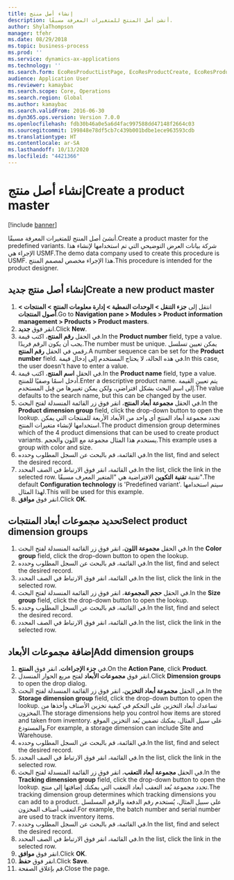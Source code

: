 ```yaml
---
title: إنشاء أصل منتج
description: أنشئ أصل المنتج للمتغيرات المعرفة مسبقًا.
author: ShylaThompson
manager: tfehr
ms.date: 08/29/2018
ms.topic: business-process
ms.prod: ''
ms.service: dynamics-ax-applications
ms.technology: ''
ms.search.form: EcoResProductListPage, EcoResProductCreate, EcoResProductDetails, EcoResProductInventoryDimensionGroups
audience: Application User
ms.reviewer: kamaybac
ms.search.scope: Core, Operations
ms.search.region: Global
ms.author: kamaybac
ms.search.validFrom: 2016-06-30
ms.dyn365.ops.version: Version 7.0.0
ms.openlocfilehash: fdb30b46a0e5a6d4fac997588dd47148f2664c03
ms.sourcegitcommit: 199848e78df5cb7c439b001bdbe1ece963593cdb
ms.translationtype: HT
ms.contentlocale: ar-SA
ms.lasthandoff: 10/13/2020
ms.locfileid: "4421366"
---
```

# <a name="create-a-product-master"></a><span data-ttu-id="d6159-103">إنشاء أصل منتج</span><span class="sxs-lookup"><span data-stu-id="d6159-103">Create a product master</span></span>

[!include [banner](../../includes/banner.md)]

<span data-ttu-id="d6159-104">أنشئ أصل المنتج للمتغيرات المعرفة مسبقًا.</span><span class="sxs-lookup"><span data-stu-id="d6159-104">Create a product master for the predefined variants.</span></span> <span data-ttu-id="d6159-105">شركة بيانات العرض التوضيحي التي تم استخدامها لإنشاء هذا الإجراء هي USMF.</span><span class="sxs-lookup"><span data-stu-id="d6159-105">The demo data company used to create this procedure is USMF.</span></span> <span data-ttu-id="d6159-106">هذا الإجراء مخصص لمصمم المنتج.</span><span class="sxs-lookup"><span data-stu-id="d6159-106">This procedure is intended for the product designer.</span></span>


## <a name="create-a-new-product-master"></a><span data-ttu-id="d6159-107">إنشاء أصل منتج جديد</span><span class="sxs-lookup"><span data-stu-id="d6159-107">Create a new product master</span></span>
1. <span data-ttu-id="d6159-108">انتقل إلى **جزء التنقل > الوحدات النمطية > إدارة معلومات المنتج > المنتجات > أصول المنتجات‬‏‎**.</span><span class="sxs-lookup"><span data-stu-id="d6159-108">Go to **Navigation pane > Modules > Product information management > Products > Product masters**.</span></span>
2. <span data-ttu-id="d6159-109">انقر فوق **جديد**.</span><span class="sxs-lookup"><span data-stu-id="d6159-109">Click **New**.</span></span>
3. <span data-ttu-id="d6159-110">في الحقل **رقم المنتج**، اكتب قيمة.</span><span class="sxs-lookup"><span data-stu-id="d6159-110">In the **Product number** field, type a value.</span></span> <span data-ttu-id="d6159-111">يجب أن يكون الرقم فريدًا.</span><span class="sxs-lookup"><span data-stu-id="d6159-111">The number must be unique.</span></span> <span data-ttu-id="d6159-112">يمكن تعيين تسلسل رقمي في الحقل **رقم المنتج**.</span><span class="sxs-lookup"><span data-stu-id="d6159-112">A number sequence can be set for the **Product number** field.</span></span> <span data-ttu-id="d6159-113">في هذه الحالة، لا يحتاج المستخدم إلى إدخال قيمة.</span><span class="sxs-lookup"><span data-stu-id="d6159-113">In this case, the user doesn't have to enter a value.</span></span>
4. <span data-ttu-id="d6159-114">في الحقل **اسم المنتج**، اكتب قيمة.</span><span class="sxs-lookup"><span data-stu-id="d6159-114">In the **Product name** field, type a value.</span></span> <span data-ttu-id="d6159-115">أدخل اسمًا وصفيًا للمنتج.</span><span class="sxs-lookup"><span data-stu-id="d6159-115">Enter a descriptive product name.</span></span> <span data-ttu-id="d6159-116">يتم تعيين القيمة إلى اسم البحث بشكل افتراضي، ولكن يمكن تغييرها من قِبل المستخدم.</span><span class="sxs-lookup"><span data-stu-id="d6159-116">The value defaults to the search name, but this can be changed by the user.</span></span>
5. <span data-ttu-id="d6159-117">في الحقل **مجموعة أبعاد المنتج**، انقر فوق زر القائمة المنسدلة لفتح البحث.</span><span class="sxs-lookup"><span data-stu-id="d6159-117">In the **Product dimension group** field, click the drop-down button to open the lookup.</span></span> <span data-ttu-id="d6159-118">تحدد مجموعة أبعاد المنتج أي واحد من الأبعاد الأربعة للمنتجات التي يمكن استخدامها لإنشاء متغيرات المنتج.</span><span class="sxs-lookup"><span data-stu-id="d6159-118">The product dimension group determines which of the 4 product dimensions that can be used to create product variants.</span></span> <span data-ttu-id="d6159-119">يستخدم هذا المثال مجموعة مع اللون والحجم.</span><span class="sxs-lookup"><span data-stu-id="d6159-119">This example uses a group with color and size.</span></span>
6. <span data-ttu-id="d6159-120">في القائمة، قم بالبحث عن السجل المطلوب وحدده.</span><span class="sxs-lookup"><span data-stu-id="d6159-120">In the list, find and select the desired record.</span></span>
7. <span data-ttu-id="d6159-121">في القائمة، انقر فوق الارتباط في الصف المحدد.</span><span class="sxs-lookup"><span data-stu-id="d6159-121">In the list, click the link in the selected row.</span></span> <span data-ttu-id="d6159-122">تقنية **تقنية التكوين** الافتراضية هي "المتغير المعرف مسبقًا".</span><span class="sxs-lookup"><span data-stu-id="d6159-122">The default **Configuration technology** is 'Predefined variant'.</span></span> <span data-ttu-id="d6159-123">سيتم استخدامها لهذا المثال.</span><span class="sxs-lookup"><span data-stu-id="d6159-123">This will be used for this example.</span></span>
8. <span data-ttu-id="d6159-124">انقر فوق **موافق**.</span><span class="sxs-lookup"><span data-stu-id="d6159-124">Click **OK**.</span></span>

## <a name="select-product-dimension-groups"></a><span data-ttu-id="d6159-125">تحديد مجموعات أبعاد المنتجات</span><span class="sxs-lookup"><span data-stu-id="d6159-125">Select product dimension groups</span></span>
1. <span data-ttu-id="d6159-126">في الحقل **مجموعة اللون‬‬‬‬**، انقر فوق زر القائمة المنسدلة لفتح البحث.</span><span class="sxs-lookup"><span data-stu-id="d6159-126">In the **Color group** field, click the drop-down button to open the lookup.</span></span>
2. <span data-ttu-id="d6159-127">في القائمة، قم بالبحث عن السجل المطلوب وحدده.</span><span class="sxs-lookup"><span data-stu-id="d6159-127">In the list, find and select the desired record.</span></span>
3. <span data-ttu-id="d6159-128">في القائمة، انقر فوق الارتباط في الصف المحدد.</span><span class="sxs-lookup"><span data-stu-id="d6159-128">In the list, click the link in the selected row.</span></span>
4. <span data-ttu-id="d6159-129">في الحقل **حجم المجموعة‬‬‬‬**، انقر فوق زر القائمة المنسدلة لفتح البحث.</span><span class="sxs-lookup"><span data-stu-id="d6159-129">In the **Size group** field, click the drop-down button to open the lookup.</span></span>
5. <span data-ttu-id="d6159-130">في القائمة، قم بالبحث عن السجل المطلوب وحدده.</span><span class="sxs-lookup"><span data-stu-id="d6159-130">In the list, find and select the desired record.</span></span>
6. <span data-ttu-id="d6159-131">في القائمة، انقر فوق الارتباط في الصف المحدد.</span><span class="sxs-lookup"><span data-stu-id="d6159-131">In the list, click the link in the selected row.</span></span>

## <a name="add-dimension-groups"></a><span data-ttu-id="d6159-132">إضافة مجموعات الأبعاد</span><span class="sxs-lookup"><span data-stu-id="d6159-132">Add dimension groups</span></span>
1. <span data-ttu-id="d6159-133">في **جزء الإجراءات**، انقر فوق **المنتج**.</span><span class="sxs-lookup"><span data-stu-id="d6159-133">On the **Action Pane**, click **Product**.</span></span>
2. <span data-ttu-id="d6159-134">انقر فوق **مجموعات الأبعاد** لفتح مربع الحوار المنسدل.</span><span class="sxs-lookup"><span data-stu-id="d6159-134">Click **Dimension groups** to open the drop dialog.</span></span>
3. <span data-ttu-id="d6159-135">في الحقل **مجموعة أبعاد التخزين**، انقر فوق زر القائمة المنسدلة لفتح البحث.</span><span class="sxs-lookup"><span data-stu-id="d6159-135">In the **Storage dimension group** field, click the drop-down button to open the lookup.</span></span> <span data-ttu-id="d6159-136">تساعدك أبعاد التخزين على التحكم في كيفية تخزين الأصناف وأخذها من المخزون.</span><span class="sxs-lookup"><span data-stu-id="d6159-136">The storage dimensions help you control how items are stored and taken from inventory.</span></span> <span data-ttu-id="d6159-137">على سبيل المثال، يمكنك تضمين بُعد التخزين الموقع والمستودع.</span><span class="sxs-lookup"><span data-stu-id="d6159-137">For example, a storage dimension can include Site and Warehouse.</span></span>
4. <span data-ttu-id="d6159-138">في القائمة، قم بالبحث عن السجل المطلوب وحدده.</span><span class="sxs-lookup"><span data-stu-id="d6159-138">In the list, find and select the desired record.</span></span>
5. <span data-ttu-id="d6159-139">في القائمة، انقر فوق الارتباط في الصف المحدد.</span><span class="sxs-lookup"><span data-stu-id="d6159-139">In the list, click the link in the selected row.</span></span>
6. <span data-ttu-id="d6159-140">في الحقل **مجموعة أبعاد التعقب**‬، انقر فوق زر القائمة المنسدلة لفتح البحث.</span><span class="sxs-lookup"><span data-stu-id="d6159-140">In the **Tracking dimension group** field, click the drop-down button to open the lookup.</span></span> <span data-ttu-id="d6159-141">تحدد مجموعة بُعد التعقب أبعاد التعقب التي يمكنك إضافتها إلى منتج.</span><span class="sxs-lookup"><span data-stu-id="d6159-141">The tracking dimension group determines which tracking dimensions you can add to a product.</span></span> <span data-ttu-id="d6159-142">على سبيل المثال، يُستخدم رقم الدفعة والرقم المسلسل لتعقب أصناف المخزون.</span><span class="sxs-lookup"><span data-stu-id="d6159-142">For example, the batch number and serial number are used to track inventory items.</span></span>
7. <span data-ttu-id="d6159-143">في القائمة، قم بالبحث عن السجل المطلوب وحدده.</span><span class="sxs-lookup"><span data-stu-id="d6159-143">In the list, find and select the desired record.</span></span>
8. <span data-ttu-id="d6159-144">في القائمة، انقر فوق الارتباط في الصف المحدد.</span><span class="sxs-lookup"><span data-stu-id="d6159-144">In the list, click the link in the selected row.</span></span>
9. <span data-ttu-id="d6159-145">انقر فوق **موافق**.</span><span class="sxs-lookup"><span data-stu-id="d6159-145">Click **OK**.</span></span>
10. <span data-ttu-id="d6159-146">انقر فوق **حفظ**.</span><span class="sxs-lookup"><span data-stu-id="d6159-146">Click **Save**.</span></span>
11. <span data-ttu-id="d6159-147">قم بإغلاق الصفحة.</span><span class="sxs-lookup"><span data-stu-id="d6159-147">Close the page.</span></span>

